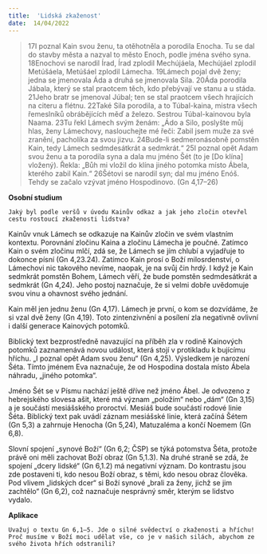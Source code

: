 ```yaml
---
title:  'Lidská zkaženost'
date:  14/04/2022
---
```


> <p></p>
> 17I poznal Kain svou ženu, ta otěhotněla a porodila Enocha. Tu se dal do stavby města a nazval to město Enoch, podle jména svého syna. 18Enochovi se narodil Írad, Írad zplodil Mechújáela, Mechújáel zplodil Metúšáela, Metúšáel zplodil Lámecha. 19Lámech pojal dvě ženy; jedna se jmenovala Áda a druhá se jmenovala Sila. 20Áda porodila Jábala, který se stal praotcem těch, kdo přebývají ve stanu a u stáda. 21Jeho bratr se jmenoval Júbal; ten se stal praotcem všech hrajících na citeru a flétnu. 22Také Sila porodila, a to Túbal-kaina, mistra všech řemeslníků obrábějících měď a železo. Sestrou Túbal-kainovou byla Naama. 23Tu řekl Lámech svým ženám: „Ádo a Silo, poslyšte můj hlas, ženy Lámechovy, naslouchejte mé řeči: Zabil jsem muže za své zranění, pacholíka za svou jizvu. 24Bude-li sedmeronásobně pomstěn Kain, tedy Lámech sedmdesátkrát a sedmkrát.“ 25I poznal opět Adam svou ženu a ta porodila syna a dala mu jméno Šét (to je [Do klína] vložený). Řekla: „Bůh mi vložil do klína jiného potomka místo Ábela, kterého zabil Kain.“ 26Šétovi se narodil syn; dal mu jméno Enóš. Tehdy se začalo vzývat jméno Hospodinovo. (Gn 4,17–26)

**Osobní studium**

`Jaký byl podle veršů v úvodu Kainův odkaz a jak jeho zločin otevřel cestu rostoucí zkaženosti lidstva?`

Kainův vnuk Lámech se odkazuje na Kainův zločin ve svém vlastním kontextu. Porovnání zločinu Kaina a zločinu Lámecha je poučné. Zatímco Kain o svém zločinu mlčí, zdá se, že Lámech se jím chlubí a vyjadřuje to dokonce písní (Gn 4,23.24). Zatímco Kain prosí o Boží milosrdenství, o Lámechovi nic takového nevíme, naopak, je na svůj čin hrdý. I když je Kain sedmkrát pomstěn Bohem, Lámech věří, že bude pomstěn sedmdesátkrát a sedmkrát (Gn 4,24). Jeho postoj naznačuje, že si velmi dobře uvědomuje svou vinu a ohavnost svého jednání.

Kain měl jen jednu ženu (Gn 4,17). Lámech je první, o kom se dozvídáme, že si vzal dvě ženy (Gn 4,19). Toto zintenzivnění a posílení zla negativně ovlivní i další generace Kainových potomků.

Biblický text bezprostředně navazující na příběh zla v rodině Kainových potomků zaznamenává novou událost, která stojí v protikladu k bujícímu hříchu. „I poznal opět Adam svou ženu“ (Gn 4,25). Výsledkem je narození Šéta. Tímto jménem Eva naznačuje, že od Hospodina dostala místo Ábela náhradu, „jiného potomka“.

Jméno Šét se v Písmu nachází ještě dříve než jméno Ábel. Je odvozeno z hebrejského slovesa ašit, které má význam „položím“ nebo „dám“ (Gn 3,15) a je součástí mesiášského proroctví. Mesiáš bude součástí rodové linie Šéta. Biblický text pak uvádí záznam mesiášské linie, která začíná Šétem (Gn 5,3) a zahrnuje Henocha (Gn 5,24), Matuzaléma a končí Noemem (Gn 6,8).

Slovní spojení „synové Boží“ (Gn 6,2; ČSP) se týká potomstva Šéta, protože právě oni měli zachovat Boží obraz (Gn 5,1.3). Na druhé straně se zdá, že spojení „dcery lidské“ (Gn 6,1.2) má negativní význam. Do kontrastu jsou zde postaveni ti, kdo nesou Boží obraz, s těmi, kdo nesou obraz člověka. Pod vlivem „lidských dcer“ si Boží synové „brali za ženy, jichž se jim zachtělo“ (Gn 6,2), což naznačuje nesprávný směr, kterým se lidstvo vydalo.

**Aplikace**

`Uvažuj o textu Gn 6,1–5. Jde o silné svědectví o zkaženosti a hříchu! Proč musíme v Boží moci udělat vše, co je v našich silách, abychom ze svého života hřích odstranili?`